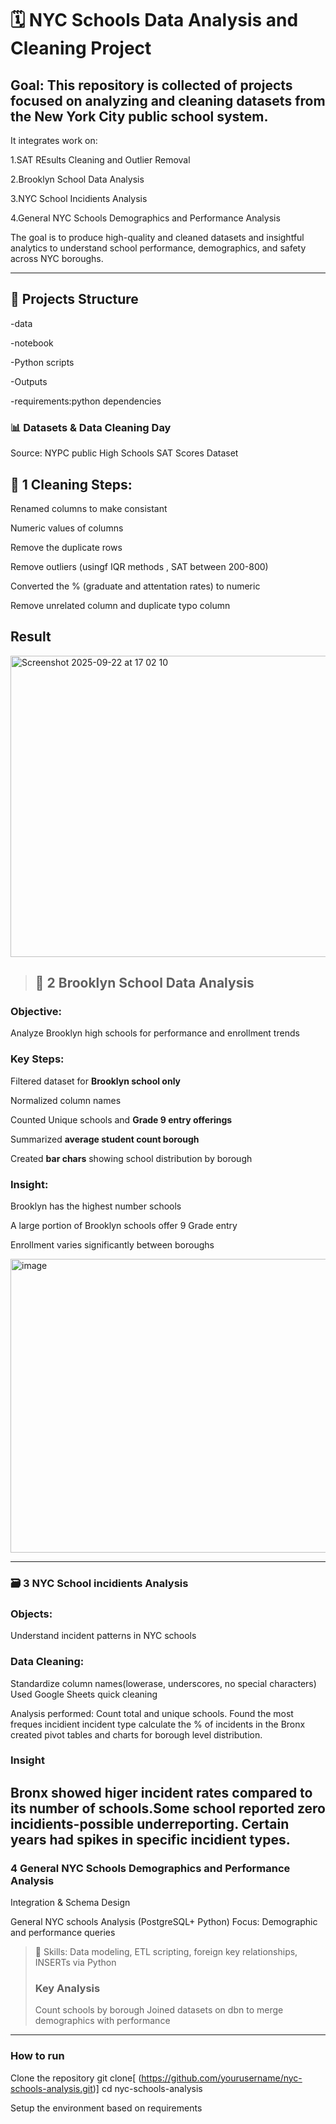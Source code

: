 # 🗓️ NYC Schools Data Analysis and Cleaning Project

## Goal: This repository is collected of projects focused on analyzing and cleaning datasets from the New York City public school system. 

It integrates work on:

1.SAT REsults Cleaning and Outlier Removal

2.Brooklyn School Data Analysis

3.NYC School Incidients Analysis

4.General NYC Schools Demographics and Performance Analysis

The goal is to produce high-quality and cleaned datasets and insightful analytics to understand school performance, demographics, and safety across NYC boroughs.



---

## 📍 Projects Structure
-data

-notebook

-Python scripts

-Outputs

-requirements:python dependencies


### 📊 Datasets & Data Cleaning Day 
Source: NYPC public High Schools SAT Scores Dataset

## 🧰 1 Cleaning Steps: 
Renamed columns to make consistant

Numeric values of columns

Remove the duplicate rows

Remove outliers (usingf IQR methods , SAT between 200-800) 

Converted the % (graduate and attentation rates) to numeric

Remove unrelated column and duplicate typo column 

## Result
<img width="1558" height="482" alt="Screenshot 2025-09-22 at 17 02 10" src="https://github.com/user-attachments/assets/fc7534ef-9cbf-46af-b6d4-5bcd06284669" />


> ## 🧰 2 Brooklyn School Data Analysis
### Objective: 
Analyze Brooklyn high schools for performance and enrollment trends

### Key Steps:
Filtered dataset for **Brooklyn school only**

Normalized column names

Counted Unique schools and **Grade 9 entry  offerings**

Summarized **average student count borough**

Created **bar chars** showing school distribution by borough

### Insight:
Brooklyn has the highest number schools

A large portion of Brooklyn schools offer 9 Grade entry

Enrollment varies significantly between boroughs

<img width="704" height="470" alt="image" src="https://github.com/user-attachments/assets/87cc69a5-5569-4715-b0a4-312ba68b2710" />



---

### 🗃️ 3 NYC School incidients Analysis
### Objects:
Understand incident patterns in NYC schools


### Data Cleaning:
Standardize column names(lowerase, underscores, no special characters)
Used Google Sheets quick cleaning

Analysis performed: 
Count total and unique schools.
Found the most freques incidient incident type
calculate the % of incidents in the Bronx
created pivot tables and charts for borough level distribution.

### Insight
Bronx showed higer incident rates compared to its number of schools.Some school reported zero incidients-possible underreporting. Certain years had spikes in specific incidient types.
---

###  4 General NYC Schools Demographics and Performance Analysis
Integration & Schema Design
 
General NYC schools Analysis (PostgreSQL+ Python) Focus: Demographic and performance queries

> 🧰 Skills: Data modeling, ETL scripting, foreign key relationships, INSERTs via Python
> 
> ### Key Analysis
> Count schools by borough
> Joined datasets on dbn to merge demographics with performance

---
### How to run
Clone the repository git clone[
(https://github.com/yourusername/nyc-schools-analysis.git)] cd nyc-schools-analysis

Setup the environment based on requirements
